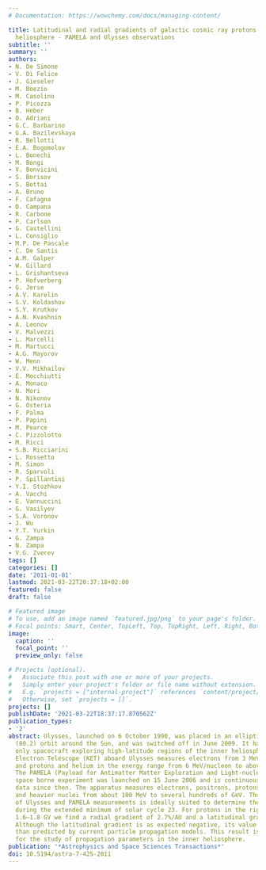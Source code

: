 ```yaml
---
# Documentation: https://wowchemy.com/docs/managing-content/

title: Latitudinal and radial gradients of galactic cosmic ray protons in the inner
  heliosphere - PAMELA and Ulysses observations
subtitle: ''
summary: ''
authors:
- N. De Simone
- V. Di Felice
- J. Gieseler
- M. Boezio
- M. Casolino
- P. Picozza
- B. Heber
- O. Adriani
- G.C. Barbarino
- G.A. Bazilevskaya
- R. Bellotti
- E.A. Bogomolov
- L. Bonechi
- M. Bongi
- V. Bonvicini
- S. Borisov
- S. Bottai
- A. Bruno
- F. Cafagna
- D. Campana
- R. Carbone
- P. Carlson
- G. Castellini
- L. Consiglio
- M.P. De Pascale
- C. De Santis
- A.M. Galper
- W. Gillard
- L. Grishantseva
- P. Hofverberg
- G. Jerse
- A.V. Karelin
- S.V. Koldashov
- S.Y. Krutkov
- A.N. Kvashnin
- A. Leonov
- V. Malvezzi
- L. Marcelli
- M. Martucci
- A.G. Mayorov
- W. Menn
- V.V. Mikhailov
- E. Mocchiutti
- A. Monaco
- N. Mori
- N. Nikonov
- G. Osteria
- F. Palma
- P. Papini
- M. Pearce
- C. Pizzolotto
- M. Ricci
- S.B. Ricciarini
- L. Rossetto
- M. Simon
- R. Sparvoli
- P. Spillantini
- Y.I. Stozhkov
- A. Vacchi
- E. Vannuccini
- G. Vasilyev
- S.A. Voronov
- J. Wu
- Y.T. Yurkin
- G. Zampa
- N. Zampa
- V.G. Zverev
tags: []
categories: []
date: '2011-01-01'
lastmod: 2021-03-22T20:37:18+02:00
featured: false
draft: false

# Featured image
# To use, add an image named `featured.jpg/png` to your page's folder.
# Focal points: Smart, Center, TopLeft, Top, TopRight, Left, Right, BottomLeft, Bottom, BottomRight.
image:
  caption: ''
  focal_point: ''
  preview_only: false

# Projects (optional).
#   Associate this post with one or more of your projects.
#   Simply enter your project's folder or file name without extension.
#   E.g. `projects = ["internal-project"]` references `content/project/deep-learning/index.md`.
#   Otherwise, set `projects = []`.
projects: []
publishDate: '2021-03-22T18:37:17.870562Z'
publication_types:
- '2'
abstract: Ulysses, launched on 6 October 1990, was placed in an elliptical, high inclined
  (80.2) orbit around the Sun, and was switched off in June 2009. It has been the
  only spacecraft exploring high-latitude regions of the inner heliosphere. The Kiel
  Electron Telescope (KET) aboard Ulysses measures electrons from 3 MeV to a few GeV
  and protons and helium in the energy range from 6 MeV/nucleon to above 2 GeV/nucleon.
  The PAMELA (Payload for Antimatter Matter Exploration and Light-nuclei Astrophysics)
  space borne experiment was launched on 15 June 2006 and is continuously collecting
  data since then. The apparatus measures electrons, positrons, protons, anti-protons
  and heavier nuclei from about 100 MeV to several hundreds of GeV. Thus the combination
  of Ulysses and PAMELA measurements is ideally suited to determine the spatial gradients
  during the extended minimum of solar cycle 23. For protons in the rigidity interval
  1.6–1.8 GV we find a radial gradient of 2.7%/AU and a latitudinal gradient of− 0.024%/degree.
  Although the latitudinal gradient is as expected negative, its value is much smaller
  than predicted by current particle propagation models. This result is of relevance
  for the study of propagation parameters in the inner heliosphere.
publication: '*Astrophysics and Space Sciences Transactions*'
doi: 10.5194/astra-7-425-2011
---
```

